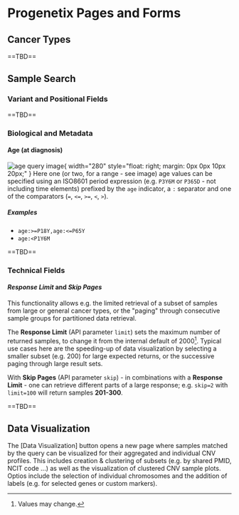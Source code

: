# Progenetix Pages and Forms

## Cancer Types

==TBD==

## Sample Search

### Variant and Positional Fields

==TBD==

### Biological and Metadata


#### Age (at diagnosis)

![age query image](/img/age-query.png){ width="280" style="float: right; margin: 0px 0px 10px 20px;" }
Here one (or two, for a range - see image) age values can be specified using
an ISO8601 period expression (e.g. `P3Y6M` or `P365D` - not including time elements)
prefixed by the `age` indicator, a `:` separator and one of the comparators
(`=`, `<=`, `>=`, `<`, `>`).

##### Examples

* `age:>=P18Y,age:<=P65Y`
* `age:<P1Y6M`

==TBD==

### Technical Fields

#### _Response Limit_ and _Skip Pages_

This functionality allows e.g. the limited retrieval of
a subset of samples from large or general cancer types, or the "paging" through consecutive
sample groups for partitioned data retrieval.

The **Response Limit** (API parameter `limit`) sets the maximum number of returned
samples, to change it from the internal default of 2000[^1]. Typical use cases here are
the speeding-up of data visualization by selecting a smaller subset (e.g. 200) for
large expected returns, or the successive paging through large result sets.

With **Skip Pages** (API parameter `skip`) - in combinations with a **Response Limit** - one can retrieve
different parts of a large response; e.g. `skip=2` with `limit=100` will return
samples **201-300**.

==TBD==

## Data Visualization

The [Data Visualization] button opens a new page where samples matched by the
query can be visualized for their aggregated and individual CNV profiles. This
includes creation & clustering of subsets (e.g. by shared PMID, NCIT code ...)
as well as the visualization of clustered CNV sample plots. Optios include the
selection of individual chromosomes and the addition of labels (e.g. for selected
genes or custom markers).


[^1]: Values may change.